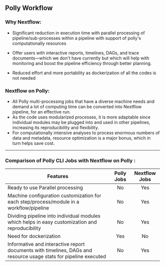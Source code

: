 ## Polly Workflow

### Why Nextflow:

-   Significant reduction in execution time with parallel processing of pipeline/sub-processes within a pipeline with support of polly's computationally resources

-   Offer users with interactive reports, timelines, DAGs, and trace documents—which we don't have currently but which will help with monitoring and boost the pipeline efficiency through better planning.

-   Reduced effort and more portability as dockerization of all the codes is not needed

### Nextflow on Polly:

- All Polly multi-processing jobs that have a diverse machine needs and demand a lot of computing time can be converted into Nextflow pipeline, for an effective run.
- As the code uses modularized processes, it is more adaptable since individual modules may be plugged into and used in other pipelines, increasing its reproducibility and flexibility.
- For computationally intensive analyses to process enormous numbers of data and metadata, resource optimization is a major bonus, which in turn helps save cost.

---

### Comparison of Polly CLI Jobs with Nextflow on Polly :

| Features                                                                                                         | Polly Jobs | Nextflow Jobs |
|------------------------------------------------------------------------------------------------------------------|:----------:|:-------------:|
| Ready to use Parallel processing                                                                                 |     No     |      Yes      |
| Machine configuration customization for each step/process/module in a workflow/pipeline                          |     No     |      Yes      |
| Dividing pipeline into individual modules which helps in easy customization and reproducibility                  |     No     |      Yes      |
| Need for dockerization                                                                                           |     Yes    |       No      |
| Informative and interactive report documents with timelines, DAGs and resource usage stats for pipeline executed |     No     |      Yes      |

